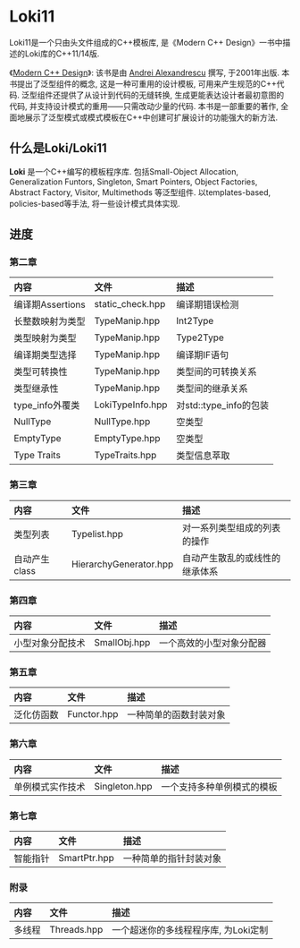 # Loki11

Loki11是一个只由头文件组成的C++模板库, 是《Modern C++ Design》一书中描述的Loki库的C++11/14版.

《[Modern C++ Design](https://en.wikipedia.org/wiki/Modern_C%2B%2B_Design)》: 该书是由 [Andrei Alexandrescu](https://en.wikipedia.org/wiki/Andrei_Alexandrescu) 撰写, 于2001年出版. 
本书提出了泛型组件的概念, 这是一种可重用的设计模板, 可用来产生规范的C++代码. 泛型组件还提供了从设计到代码的无缝转换, 生成更能表达设计者最初意图的代码, 并支持设计模式的重用——只需改动少量的代码. 
本书是一部重要的著作, 全面地展示了泛型模式或模式模板在C++中创建可扩展设计的功能强大的新方法. 

## 什么是Loki/Loki11

**Loki** 是一个C++编写的模板程序库. 包括Small-Object Allocation, Generalization Funtors, Singleton, Smart Pointers, Object Factories, Abstract Factory, Visitor, Multimethods 等泛型组件. 
以templates-based, policies-based等手法, 将一些设计模式具体实现.

## 进度
### 第二章

| 内容             | 文件             | 描述                   |
| :--              | :--              | :--                    |
| 编译期Assertions | static_check.hpp | 编译期错误检测         |
| 长整数映射为类型 | TypeManip.hpp    | Int2Type               |
| 类型映射为类型   | TypeManip.hpp    | Type2Type              |
| 编译期类型选择   | TypeManip.hpp    | 编译期IF语句           |
| 类型可转换性     | TypeManip.hpp    | 类型间的可转换关系     |
| 类型继承性       | TypeManip.hpp    | 类型间的继承关系       |
| type_info外覆类  | LokiTypeInfo.hpp | 对std::type_info的包装 |
| NullType         | NullType.hpp     | 空类型                 |
| EmptyType        | EmptyType.hpp    | 空类型                 |
| Type Traits      | TypeTraits.hpp   | 类型信息萃取                 |

### 第三章 ###

| 内容          | 文件                   | 描述                           |
| :--           | :--                    | :--                            |
| 类型列表      | Typelist.hpp           | 对一系列类型组成的列表的操作   |
| 自动产生class | HierarchyGenerator.hpp | 自动产生散乱的或线性的继承体系 |

### 第四章 ###

| 内容 | 文件 | 描述 |
| :--  | :--  | :--  |
| 小型对象分配技术 | SmallObj.hpp | 一个高效的小型对象分配器 |

### 第五章 ###

| 内容 | 文件 | 描述 |
| :--  | :--  | :--  |
| 泛化仿函数 | Functor.hpp | 一种简单的函数封装对象 |

### 第六章 ###

| 内容 | 文件 | 描述 |
| :--  | :--  | :--  |
| 单例模式实作技术 | Singleton.hpp | 一个支持多种单例模式的模板 |

### 第七章 ###

| 内容 | 文件 | 描述 |
| :--  | :--  | :--  |
| 智能指针 | SmartPtr.hpp | 一种简单的指针封装对象 |

### 附录 ###

| 内容 | 文件 | 描述 |
| :--  | :--  | :--  |
| 多线程 | Threads.hpp | 一个超迷你的多线程程序库, 为Loki定制 |
